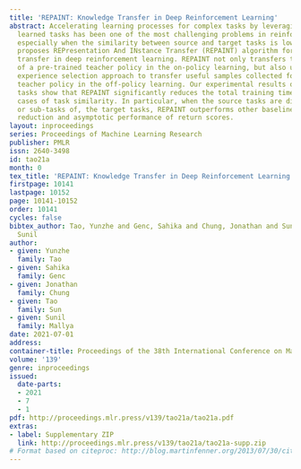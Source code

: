 ```yaml
---
title: 'REPAINT: Knowledge Transfer in Deep Reinforcement Learning'
abstract: Accelerating learning processes for complex tasks by leveraging previously
  learned tasks has been one of the most challenging problems in reinforcement learning,
  especially when the similarity between source and target tasks is low. This work
  proposes REPresentation And INstance Transfer (REPAINT) algorithm for knowledge
  transfer in deep reinforcement learning. REPAINT not only transfers the representation
  of a pre-trained teacher policy in the on-policy learning, but also uses an advantage-based
  experience selection approach to transfer useful samples collected following the
  teacher policy in the off-policy learning. Our experimental results on several benchmark
  tasks show that REPAINT significantly reduces the total training time in generic
  cases of task similarity. In particular, when the source tasks are dissimilar to,
  or sub-tasks of, the target tasks, REPAINT outperforms other baselines in both training-time
  reduction and asymptotic performance of return scores.
layout: inproceedings
series: Proceedings of Machine Learning Research
publisher: PMLR
issn: 2640-3498
id: tao21a
month: 0
tex_title: 'REPAINT: Knowledge Transfer in Deep Reinforcement Learning'
firstpage: 10141
lastpage: 10152
page: 10141-10152
order: 10141
cycles: false
bibtex_author: Tao, Yunzhe and Genc, Sahika and Chung, Jonathan and Sun, Tao and Mallya,
  Sunil
author:
- given: Yunzhe
  family: Tao
- given: Sahika
  family: Genc
- given: Jonathan
  family: Chung
- given: Tao
  family: Sun
- given: Sunil
  family: Mallya
date: 2021-07-01
address:
container-title: Proceedings of the 38th International Conference on Machine Learning
volume: '139'
genre: inproceedings
issued:
  date-parts:
  - 2021
  - 7
  - 1
pdf: http://proceedings.mlr.press/v139/tao21a/tao21a.pdf
extras:
- label: Supplementary ZIP
  link: http://proceedings.mlr.press/v139/tao21a/tao21a-supp.zip
# Format based on citeproc: http://blog.martinfenner.org/2013/07/30/citeproc-yaml-for-bibliographies/
---
```

